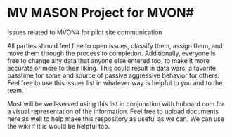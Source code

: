 # MV MASON Project for MVON#
Issues related to MVON# for pilot site communication

All parties should feel free to open issues, classify them, assign them, and move them through the process to completion. Additionally, everyone is free to change any data that anyone else entered too, to make it more accurate or more to their liking. This could result in data wars, a favorite passtime for some and source of passive aggressive behavior for others. Feel free to use this issues list in whatever way is helpful to you and to the team.

Most will be well-served using this list in conjunction with huboard.com for a visual representation of the information. Feel free to upload documents here as well to help make this respository as useful as we can. We can use the wiki if it is would be helpful too.
